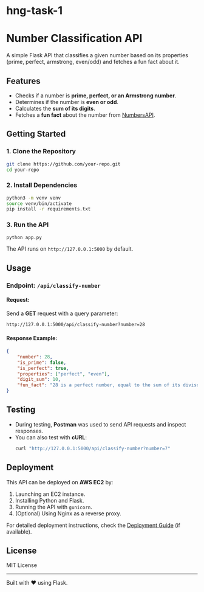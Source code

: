 # hng-task-1
# Number Classification API

A simple Flask API that classifies a given number based on its properties (prime, perfect, armstrong, even/odd) and fetches a fun fact about it.

## Features
- Checks if a number is **prime, perfect, or an Armstrong number**.
- Determines if the number is **even or odd**.
- Calculates the **sum of its digits**.
- Fetches a **fun fact** about the number from [NumbersAPI](http://numbersapi.com/).

## Getting Started

### 1. Clone the Repository
```bash
git clone https://github.com/your-repo.git
cd your-repo
```

### 2. Install Dependencies
```bash
python3 -m venv venv
source venv/bin/activate
pip install -r requirements.txt
```

### 3. Run the API
```bash
python app.py
```
The API runs on `http://127.0.0.1:5000` by default.

## Usage

### Endpoint: `/api/classify-number`
#### **Request:**
Send a **GET** request with a query parameter:
```bash
http://127.0.0.1:5000/api/classify-number?number=28
```

#### **Response Example:**
```json
{
    "number": 28,
    "is_prime": false,
    "is_perfect": true,
    "properties": ["perfect", "even"],
    "digit_sum": 10,
    "fun_fact": "28 is a perfect number, equal to the sum of its divisors."
}
```

## Testing
- During testing, **Postman** was used to send API requests and inspect responses.
- You can also test with **cURL**:
  ```bash
  curl "http://127.0.0.1:5000/api/classify-number?number=7"
  ```

## Deployment
This API can be deployed on **AWS EC2** by:
1. Launching an EC2 instance.
2. Installing Python and Flask.
3. Running the API with `gunicorn`.
4. (Optional) Using Nginx as a reverse proxy.

For detailed deployment instructions, check the [Deployment Guide](deployment.md) (if available).

## License
MIT License

---
Built with ❤️ using Flask.

